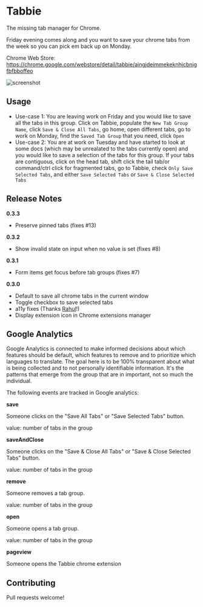 # Tabbie

The missing tab manager for Chrome.

Friday evening comes along and you want to save your chrome tabs from the week so you can pick em back up on Monday.

Chrome Web Store: https://chrome.google.com/webstore/detail/tabbie/aingjdeimmekeknhjcbnigfbfbboffeo

![screenshot](store/screenshot.png)

## Usage
- Use-case 1: You are leaving work on Friday and you would like to save all the tabs in this group. Click on Tabbie, populate the `New Tab Group Name`, click `Save & Close All Tabs`, go home, open different tabs, go to work on Monday, find the `Saved Tab Group` that you need, click `Open`
- Use-case 2: You are at work on Tuesday and have started to look at some docs (which may be unrealated to the tabs currently open) and you would like to save a selection of the tabs for this group. If your tabs are contiguous, click on the head tab, shift click the tail tab/or command/ctrl click for fragmented tabs, go to Tabbie, check `Only Save Selected Tabs`, and either `Save Selected Tabs` or `Save & Close Selected Tabs`

## Release Notes

**0.3.3**

- Preserve pinned tabs (fixes #13)

**0.3.2**

- Show invalid state on input when no value is set (fixes #8)

**0.3.1**

- Form items get focus before tab groups (fixes #7)

**0.3.0**

- Default to save all chrome tabs in the current window
- Toggle checkbox to save selected tabs
- a11y fixes (Thanks [Rahul](https://github.com/Primigenus)!)
- Display extension icon in Chrome extensions manager

## Google Analytics

Google Analytics is connected to make informed decisions about which features should be default, which features to remove and to prioritize which languages to translate. The goal here is to be 100% transparent about what is being collected and to not personally identifiable information. It's the patterns that emerge from the group that are in important, not so much the individual.

The following events are tracked in Google analytics:

**save**

Someone clicks on the "Save All Tabs" or "Save Selected Tabs" button.

value: number of tabs in the group

**saveAndClose**

Someone clicks on the "Save & Close All Tabs" or "Save & Close Selected Tabs" button.

value: number of tabs in the group

**remove**

Someone removes a tab group.

value: number of tabs in the group

**open**

Someone opens a tab group.

value: number of tabs in the group

**pageview**

Someone opens the Tabbie chrome extension

## Contributing

Pull requests welcome!
